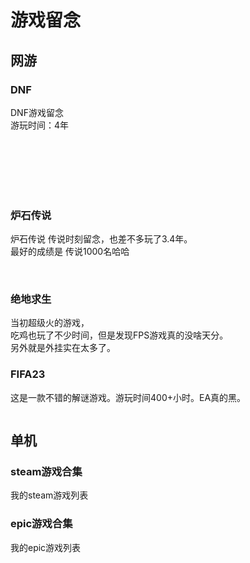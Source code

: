 # 游戏留念
## 网游
### DNF
DNF游戏留念<br />
游玩时间：4年

<img :_src="$withBase('/game/dnf/all.jpg')" :src="$withBase('/loading.jpg')" width="100%" />
<img :_src="$withBase('/game/dnf/nanqiang9.jpg')" :src="$withBase('/loading.jpg')" width="100%" />
<img :_src="$withBase('/game/dnf/nanqiangmianban.jpg')" :src="$withBase('/loading.jpg')" width="49%" />
<img :_src="$withBase('/game/dnf/nanqiang.jpg')" :src="$withBase('/loading.jpg')" width="49%" />
<img :_src="$withBase('/game/dnf/nanqiangmianban2.jpg')" :src="$withBase('/loading.jpg')" width="100%" />
<img :_src="$withBase('/game/dnf/nanqiang2.jpg')" :src="$withBase('/loading.jpg')" width="49%" />
<img :_src="$withBase('/game/dnf/nanqiang3.jpg')" :src="$withBase('/loading.jpg')" width="49%" />
<img :_src="$withBase('/game/dnf/nanqiang4.jpg')" :src="$withBase('/loading.jpg')" width="49%" />
<img :_src="$withBase('/game/dnf/nanqiang5.jpg')" :src="$withBase('/loading.jpg')" width="49%" />
<img :_src="$withBase('/game/dnf/nanqiang6.jpg')" :src="$withBase('/loading.jpg')" width="49%" />
<img :_src="$withBase('/game/dnf/nanqiang7.jpg')" :src="$withBase('/loading.jpg')" width="49%" />
<img :_src="$withBase('/game/dnf/nvqiang.jpg')" :src="$withBase('/loading.jpg')" width="49%" />
<img :_src="$withBase('/game/dnf/nvqiang2.jpg')" :src="$withBase('/loading.jpg')" width="49%" />

### 炉石传说
炉石传说 传说时刻留念，也差不多玩了3.4年。<br />
最好的成绩是 传说1000名哈哈<br />
<img :_src="$withBase('/game/heartstone/zhandou.png')" :src="$withBase('/loading.jpg')" width="49%" />
<img :_src="$withBase('/game/heartstone/leidatu.png')" :src="$withBase('/loading.jpg')" width="49%" />

<img :_src="$withBase('/game/heartstone/zhiye.png')" :src="$withBase('/loading.jpg')" width="100%" />
<img :_src="$withBase('/game/heartstone/kabao.png')" :src="$withBase('/loading.jpg')" width="100%" />
<img :_src="$withBase('/game/heartstone/diyicichuansuo.png')" :src="$withBase('/loading.jpg')" width="100%" />
<img :_src="$withBase('/game/heartstone/chuanshuo1.png')" :src="$withBase('/loading.jpg')" width="100%" />
<img :_src="$withBase('/game/heartstone/chuanshuo2.png')" :src="$withBase('/loading.jpg')" width="100%" />
<img :_src="$withBase('/game/heartstone/chuanshuo3.png')" :src="$withBase('/loading.jpg')" width="100%" />

### 绝地求生
当初超级火的游戏，<br />
吃鸡也玩了不少时间，但是发现FPS游戏真的没啥天分。<br/>
另外就是外挂实在太多了。
<img :_src="$withBase('/game/pubg/chijishijian.png')" :src="$withBase('/loading.jpg')" width="100%" />
<img :_src="$withBase('/game/pubg/chiji0.jpg')" :src="$withBase('/loading.jpg')" width="100%" />
<img :_src="$withBase('/game/pubg/chiji1.jpg')" :src="$withBase('/loading.jpg')" width="100%" />
<img :_src="$withBase('/game/pubg/chiji2.jpg')" :src="$withBase('/loading.jpg')" width="100%" />
<img :_src="$withBase('/game/pubg/chiji3.jpg')" :src="$withBase('/loading.jpg')" width="100%" />
<img :_src="$withBase('/game/pubg/chiji4.jpg')" :src="$withBase('/loading.jpg')" width="100%" />
<img :_src="$withBase('/game/pubg/chiji5.jpg')" :src="$withBase('/loading.jpg')" width="100%" />
<img :_src="$withBase('/game/pubg/chiji6.jpg')" :src="$withBase('/loading.jpg')" width="100%" />
<img :_src="$withBase('/game/pubg/chiji7.jpg')" :src="$withBase('/loading.jpg')" width="100%" />
<img :_src="$withBase('/game/pubg/chiji8.jpg')" :src="$withBase('/loading.jpg')" width="100%" />
<img :_src="$withBase('/game/pubg/chiji9.jpg')" :src="$withBase('/loading.jpg')" width="100%" />
<img :_src="$withBase('/game/pubg/chiji10.jpg')" :src="$withBase('/loading.jpg')" width="100%" />
<img :_src="$withBase('/game/pubg/chiji11.jpg')" :src="$withBase('/loading.jpg')" width="100%" />
<img :_src="$withBase('/game/pubg/chiji12.jpg')" :src="$withBase('/loading.jpg')" width="100%" />
<img :_src="$withBase('/game/pubg/chiji13.jpg')" :src="$withBase('/loading.jpg')" width="100%" />
<img :_src="$withBase('/game/pubg/chiji14.jpg')" :src="$withBase('/loading.jpg')" width="100%" />
<img :_src="$withBase('/game/pubg/chiji15.jpg')" :src="$withBase('/loading.jpg')" width="100%" />
<img :_src="$withBase('/game/pubg/chiji16.jpg')" :src="$withBase('/loading.jpg')" width="100%" />

### FIFA23
这是一款不错的解谜游戏。游玩时间400+小时。EA真的黑。<br />

<img :_src="$withBase('/game/fifa23/fifa23.jpg')" :src="$withBase('/loading.jpg')" width="100%" />
<img :_src="$withBase('/game/fifa23/card1.jpg')" :src="$withBase('/loading.jpg')" width="100%" />
<img :_src="$withBase('/game/fifa23/card2.jpg')" :src="$withBase('/loading.jpg')" width="100%" />
<img :_src="$withBase('/game/fifa23/card3.jpg')" :src="$withBase('/loading.jpg')" width="100%" />
<img :_src="$withBase('/game/fifa23/card4.jpg')" :src="$withBase('/loading.jpg')" width="100%" />
<img :_src="$withBase('/game/fifa23/team1.jpg')" :src="$withBase('/loading.jpg')" width="100%" />
<img :_src="$withBase('/game/fifa23/team2.jpg')" :src="$withBase('/loading.jpg')" width="100%" />

## 单机
### steam游戏合集
我的steam游戏列表
<img :_src="$withBase('/game/pcgame/steam1.png')" :src="$withBase('/loading.jpg')" width="100%" />
<img :_src="$withBase('/game/pcgame/steam2.png')" :src="$withBase('/loading.jpg')" width="100%" />

### epic游戏合集
我的epic游戏列表
<img :_src="$withBase('/game/pcgame/epic1.png')" :src="$withBase('/loading.jpg')" width="100%" />
<img :_src="$withBase('/game/pcgame/epic2.png')" :src="$withBase('/loading.jpg')" width="100%" />